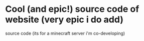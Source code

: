 # Cool (and epic!) source code of website (very epic i do add)
source code 
(its for a minecraft server i'm co-developing)

